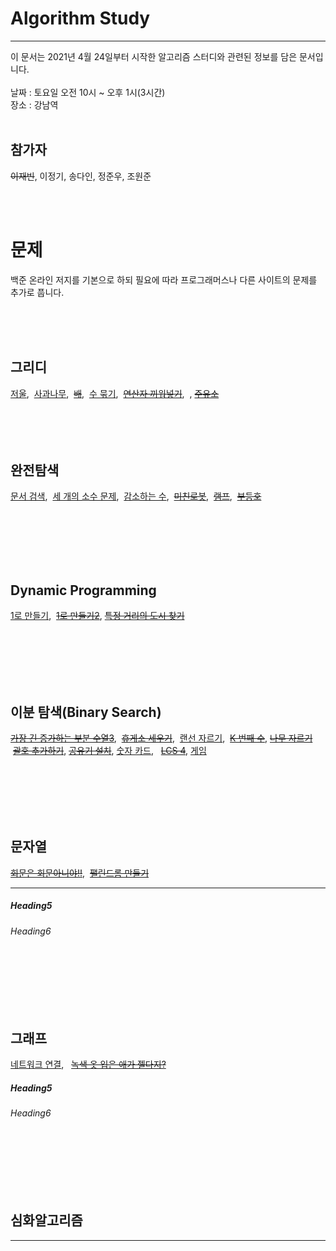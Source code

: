 # Algorithm Study

______________________________
이 문서는 2021년 4월 24일부터 시작한 알고리즘 스터디와 관련된 정보를 담은 문서입니다.<br/><br/>
날짜 : 토요일 오전 10시 ~ 오후 1시(3시간)<br/>
장소 : 강남역<br/><br/>

## 참가자

~~이재빈~~, 이정기, 송다인, 정준우, 조원준

<br/><br/>

# 문제

백준 온라인 저지를 기본으로 하되 필요에 따라 프로그래머스나 다른 사이트의 문제를 추가로 풉니다.

<br/><br/><br/>

## 그리디

[저울](https://www.acmicpc.net/problem/2437), &nbsp;[사과나무](https://www.acmicpc.net/problem/19539), &nbsp;[~~배~~](https://www.acmicpc.net/problem/1092), &nbsp;[수 묶기](https://www.acmicpc.net/problem/1744), &nbsp;[~~연산자
끼워넣기~~](https://www.acmicpc.net/problem/15658), &nbsp;, [~~주유소~~](https://www.acmicpc.net/problem/13305)
<br/><br/><br/><br/><br/>

## 완전탐색

[문서 검색](https://www.acmicpc.net/problem/1543), &nbsp;[세 개의 소수 문제](https://www.acmicpc.net/problem/11502),
&nbsp;[감소하는 수](https://www.acmicpc.net/problem/1038), &nbsp;[~~미친로봇~~](https://www.acmicpc.net/problem/1405),
&nbsp;[~~램프~~](https://www.acmicpc.net/problem/1034), &nbsp;[~~부등호~~](https://www.acmicpc.net/problem/2529)

<br/><br/><br/><br/><br/>

## Dynamic Programming

[1로 만들기](https://www.acmicpc.net/problem/1463), &nbsp;[~~1로 만들기2~~](https://www.acmicpc.net/problem/12852), [~~특정 거리의 도시
찾기~~](https://www.acmicpc.net/problem/18352)

<br/><br/><br/><br/><br/>

## 이분 탐색(Binary Search)

[~~가장 긴 증가하는 부분 수열3~~](https://www.acmicpc.net/problem/12738), &nbsp;[~~휴게소 세우기~~](https://www.acmicpc.net/problem/1477),
&nbsp;[랜선 자르기](https://www.acmicpc.net/problem/1654), &nbsp;[~~K 번째 수~~](https://www.acmicpc.net/problem/1300), [~~나무 자르기~~](https://www.acmicpc.net/problem/2805)
&nbsp;[~~괄호 추가하기~~](https://www.acmicpc.net/problem/16637), [~~공유기 설치~~](https://www.acmicpc.net/problem/2110), [숫자 카드](https://www.acmicpc.net/problem/10815), &nbsp; [~~LCS 4~~](https://www.acmicpc.net/problem/13711), [게임](https://www.acmicpc.net/problem/1072)


<br/><br/><br/><br/><br/>

## 문자열
[~~회문은 회문아니야!!~~](https://www.acmicpc.net/problem/15927), &nbsp;[~~팰린드롬 만들기~~](https://www.acmicpc.net/problem/1213)  
______________________________

##### Heading5

###### Heading6

<br/><br/><br/><br/><br/>

## 그래프
[네트워크 연결](https://www.acmicpc.net/problem/1922), &nbsp; [~~녹색 옷 입은 애가 젤다지?~~](https://www.acmicpc.net/problem/4485)

##### Heading5

###### Heading6

<br/><br/><br/><br/><br/>

## 심화알고리즘

______________________________



[마크다운 사용법 문서]: <> (https://lynmp.com/ko/article/title/markdown-link-ua811c9dc59o)

[마크다운 사용법 youtube]: <> (https://www.youtube.com/watch?v=kMEb_BzyUqk)

